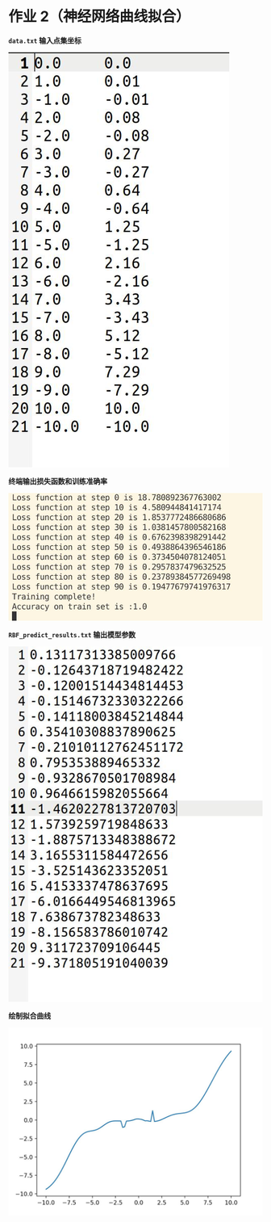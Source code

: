 # 作业 2（神经网络曲线拟合）  

**`data.txt` 输入点集坐标**  

![data](images/data.jpg)

**终端输出损失函数和训练准确率**  

![rbf_0](images/rbf_0.jpg)

**`RBF_predict_results.txt` 输出模型参数**  

![rbf_1](images/rbf_1.jpg)

**绘制拟合曲线**  

![rbf_2](images/rbf_2.jpg)